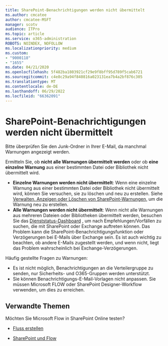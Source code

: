 ```yaml
---
title: SharePoint-Benachrichtigungen werden nicht übermittelt
ms.author: cmcatee
author: cmcatee-MSFT
manager: scotv
audience: ITPro
ms.topic: article
ms.service: o365-administration
ROBOTS: NOINDEX, NOFOLLOW
ms.localizationpriority: medium
ms.custom:
- "9000118"
- "1655"
ms.date: 04/21/2020
ms.openlocfilehash: 5f482ba1803921cf29e9f8bff95d789f5cab6721
ms.sourcegitcommit: c4e8c29a94f840816a023131ea7b4a2bf876c305
ms.translationtype: MT
ms.contentlocale: de-DE
ms.lasthandoff: 06/29/2022
ms.locfileid: "66362091"
---
```

# <a name="sharepoint-alert-notifications-not-delivered"></a>SharePoint-Benachrichtigungen werden nicht übermittelt

Bitte überprüfen Sie den Junk-Ordner in Ihrer E-Mail, da manchmal Warnungen angezeigt werden.

Ermitteln Sie, ob **nicht alle Warnungen übermittelt werden** oder ob **eine einzelne Warnung** aus einer bestimmten Datei oder Bibliothek nicht übermittelt wird.

- **Einzelne Warnungen werden nicht übermittelt**: Wenn eine einzelne Warnung aus einer bestimmten Datei oder Bibliothek nicht übermittelt wird, können Sie versuchen, sie zu löschen und neu zu erstellen. Siehe [Verwalten, Anzeigen oder Löschen von SharePoint-Warnungen,](https://support.office.com/article/manage-view-or-delete-sharepoint-alerts-99dfb19c-9a90-4a8c-aba1-aa8c8afb0de2) um die Warnung neu zu erstellen.
- **Alle Warnungen werden nicht übermittelt**: Wenn nicht alle Warnungen aus mehreren Dateien oder Bibliotheken übermittelt werden, besuchen Sie das [Dienststatus-Dashboard](https://admin.microsoft.com/AdminPortal/Home#/servicehealth) , um nach Empfehlungen/Vorfällen zu suchen, die mit SharePoint oder Exchange auftreten können. Das Problem kann die SharePoint-Benachrichtigungsfunktion oder Verzögerungen bei E-Mails über Exchange sein. Es ist auch wichtig zu beachten, ob andere E-Mails zugestellt werden, und wenn nicht, liegt das Problem wahrscheinlich bei Exchange-Verzögerungen.

Häufig gestellte Fragen zu Warnungen:

- Es ist nicht möglich, Benachrichtigungen an die Verteilergruppe zu senden, nur Sicherheits- und O365-Gruppen werden unterstützt.
- Sie können Benachrichtigungs-E-Mail-Vorlagen nicht anpassen. Sie müssen Microsoft FLOW oder SharePoint Designer-Workflow verwenden, um dies zu erreichen.

## <a name="related-topics"></a>Verwandte Themen

Möchten Sie Microsoft Flow in SharePoint Online testen?

- [Fluss erstellen](https://support.office.com/article/a9c3e03b-0654-46af-a254-20252e580d01)

- [SharePoint und Flow](https://flow.microsoft.com//blog/sharepoint-and-flow/)
